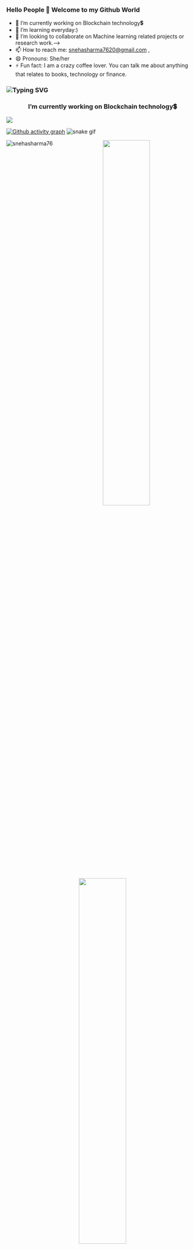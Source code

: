 ### Hello People 👋 Welcome to my Github World

<!--
**snehasharma76/snehasharma76** is a ✨ _special_ ✨ repository because its `README.md` (this file) appears on your GitHub profile.

Here are some ideas to get you started: -->

- 🔭 I’m currently working on Blockchain technology💲
- 🌱 I’m learning everyday:)
- 👯 I’m looking to collaborate on Machine learning related projects or research work.-->
- 📫 How to reach me: snehasharma7620@gmail.com , 
- 😄 Pronouns: She/her
- ⚡ Fun fact: I am a crazy coffee lover. You can talk me about anything that relates to books, technology or finance.
### ![Typing SVG](https://readme-typing-svg.herokuapp.com?font=Montserrat&color=edf4f7&vCenter=true&color=green&lines=Hey+👋,+I'm+Sneha)
<h3 align="center">I’m currently working on Blockchain technology💲 </h3>


![](https://komarev.com/ghpvc/?username=snehasharma76&color=blueviolet&style=flat)

[![Github activity graph](https://activity-graph.herokuapp.com/graph?username=snehasharma76&theme=react-dark&hide_border=true&color=BDDFFF&line=6E93B5&point=BDDFFF)](https://git.io/akshay2211&hide_border=true)
![snake gif](https://github.com/snehasharma76/snehasharma76/blob/output/github-contribution-grid-snake.svg)

<p>
  <img align="left" src="https://github-readme-stats.vercel.app/api/top-langs?username=snehasharma76&theme=prussian&show_icons=true&count_private=true&hide_border=true" alt="snehasharma76" />
</p>

<p align="center">
  <img width="49.5%" src="https://github-readme-stats.vercel.app/api/?username=snehasharma76&theme=prussian&show_icons=true&count_private=true&hide_border=true" />
    <img width="49.5%" src="http://github-readme-streak-stats.herokuapp.com?user=snehasharma76&theme=prussian&hide_border=true" />
</p>




<h3>Up for Virtual Coffee and Conversation Connect with me on: </h3>
<p align="center">

<a href = "https://www.linkedin.com/in/snehasharma76/"><img src="https://img.icons8.com/fluent/48/000000/linkedin.png"/></a>
<a href = "https://twitter.com/audaciousSneha"><img src="https://img.icons8.com/fluent/48/000000/twitter.png"/></a>
<!--<a href = "https://www.instagram.com/anshuladitya_/"><img src="https://img.icons8.com/fluent/48/000000/instagram-new.png"/></a> -->

</p>
